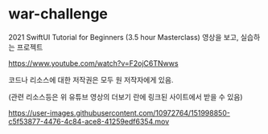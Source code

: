 # war-challenge

2021 SwiftUI Tutorial for Beginners (3.5 hour Masterclass) 영상을 보고, 실습하는 프로젝트


https://www.youtube.com/watch?v=F2ojC6TNwws


코드나 리소스에 대한 저작권은 모두 원 저작자에게 있음.


(관련 리소스등은 위 유튜브 영상의 더보기 란에 링크된 사이트에서 받을 수 있음)


https://user-images.githubusercontent.com/10972764/151998850-c5f53877-4476-4c84-ace8-41259edf6354.mov

